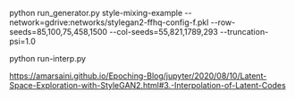 python run_generator.py style-mixing-example --network=gdrive:networks/stylegan2-ffhq-config-f.pkl --row-seeds=85,100,75,458,1500 --col-seeds=55,821,1789,293 --truncation-psi=1.0


python run-interp.py


https://amarsaini.github.io/Epoching-Blog/jupyter/2020/08/10/Latent-Space-Exploration-with-StyleGAN2.html#3.-Interpolation-of-Latent-Codes